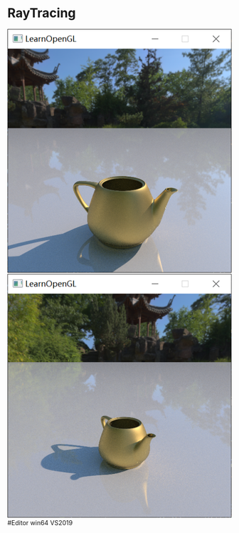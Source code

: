 # RayTracing
![image](https://github.com/nofushanquan/RayTracing/blob/master/image/1.png)
![image](https://github.com/nofushanquan/RayTracing/blob/master/image/2.png)
#Editor
win64 VS2019
